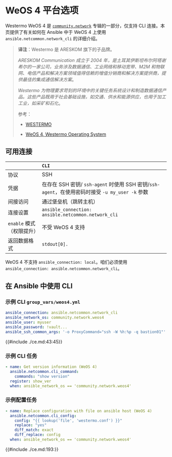 # WeOS 4 平台选项

Westermo WeOS 4 是 [`community.network`](https://galaxy.ansible.com/ui/repo/published/community/network) 专辑的一部分，仅支持 CLI 连接。本页提供了有关如何在 Ansible 中于 WeOS 4 上使用 `ansible.netcommon.network_cli` 的详细介绍。


> **译注**：Westermo 是 ARESKOM 旗下的子品牌。
>
> _ARESKOM Communication 成立于 2004 年，是土耳其伊斯坦布尔阿塔谢希尔的一家公司，业务涉及数据通信、工业网络和移动宽带、M2M 和物联网、电信产品和解决方案领域值得信赖的增值分销商和解决方案提供商，提供最佳的集成通信解决方案_。
>
> _Westermo 为物理要求苛刻的环境中的关键任务系统设计和制造数据通信产品。这些产品既用于社会基础设施，如交通、供水和能源供应，也用于加工工业，如采矿和石化_。
>
>
>
> 参考：
>
> - [WESTERMO](https://areskom.com/brands/westermo/)
>
> - [WeOS 4, Westermo Operating System](../../images/westermo_ds_weos_1909_en_revb.pdf)


## 可用连接

|  | `CLI` |
| :-- | :-- |
| 协议 | SSH |
| 凭据 | 在存在 SSH 密钥/ `ssh-agent` 时使用 SSH 密钥/`ssh-agent`，在使用密码时接受 `-u my_user -k` 参数 |
| 间接访问 | 通过堡垒机（跳转主机） |
| 连接设置 | `ansible_connection: ansible.netcommon.network_cli` |
| `enable` 模式（权限提升） | 不受 WeOS 4 支持 |
| 返回数据格式 | `stdout[0].` |

WeOS 4 不支持 `ansible_connection: local`。咱们必须使用 `ansible_connection: ansible.netcommon.network_cli`。

## 在 Ansible 中使用 CLI


### 示例 CLI `group_vars/weos4.yml`

```yaml
ansible_connection: ansible.netcommon.network_cli
ansible_network_os: community.network.weos4
ansible_user: myuser
ansible_password: !vault...
ansible_ssh_common_args: '-o ProxyCommand="ssh -W %h:%p -q bastion01"'
```


{{#include ./ce.md:43:45}}


### 示例 CLI 任务

```yaml
- name: Get version information (WeOS 4)
  ansible.netcommon.cli_command:
    commands: "show version"
  register: show_ver
  when: ansible_network_os == 'community.network.weos4'
```


### 示例配置任务

```yaml
- name: Replace configuration with file on ansible host (WeOS 4)
  ansible.netcommon.cli_config:
    config: "{{ lookup('file', 'westermo.conf') }}"
    replace: "yes"
    diff_match: exact
    diff_replace: config
  when: ansible_network_os == 'community.network.weos4'
```


{{#include ./ce.md:193:}}

